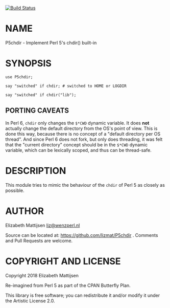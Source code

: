 [![Build Status](https://travis-ci.org/lizmat/P5chdir.svg?branch=master)](https://travis-ci.org/lizmat/P5chdir)

NAME
====

P5chdir - Implement Perl 5's chdir() built-in

SYNOPSIS
========

    use P5chdir;

    say "switched" if chdir; # switched to HOME or LOGDIR

    say "switched" if chdir("lib");

PORTING CAVEATS
---------------

In Perl 6, `chdir` only changes the `$*CWD` dynamic variable. It does **not** actually change the default directory from the OS's point of view. This is done this way, because there is no concept of a "default directory per OS thread". And since Perl 6 does not fork, but only does threading, it was felt that the "current directory" concept should be in the `$*CWD` dynamic variable, which can be lexically scoped, and thus can be thread-safe.

DESCRIPTION
===========

This module tries to mimic the behaviour of the `chdir` of Perl 5 as closely as possible.

AUTHOR
======

Elizabeth Mattijsen <liz@wenzperl.nl>

Source can be located at: https://github.com/lizmat/P5chdir . Comments and Pull Requests are welcome.

COPYRIGHT AND LICENSE
=====================

Copyright 2018 Elizabeth Mattijsen

Re-imagined from Perl 5 as part of the CPAN Butterfly Plan.

This library is free software; you can redistribute it and/or modify it under the Artistic License 2.0.

